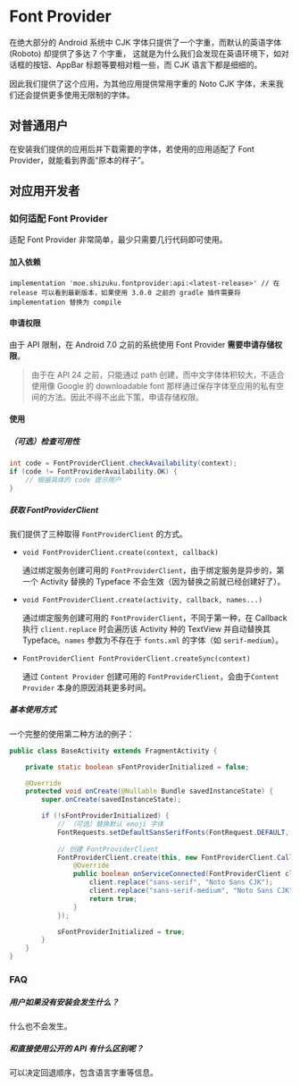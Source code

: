 # Font Provider

在绝大部分的 Android 系统中 CJK 字体只提供了一个字重，而默认的英语字体 (Roboto) 却提供了多达 7 个字重，
这就是为什么我们会发现在英语环境下，如对话框的按钮、AppBar 标题等要相对粗一些，而 CJK 语言下都是细细的。

因此我们提供了这个应用，为其他应用提供常用字重的 Noto CJK 字体，未来我们还会提供更多使用无限制的字体。

## 对普通用户

在安装我们提供的应用后并下载需要的字体，若使用的应用适配了 Font Provider，就能看到界面“原本的样子”。

## 对应用开发者

### 如何适配 Font Provider

适配 Font Provider 非常简单，最少只需要几行代码即可使用。

#### 加入依赖

```
implementation 'moe.shizuku.fontprovider:api:<latest-release>' // 在 release 可以看到最新版本，如果使用 3.0.0 之前的 gradle 插件需要将 implementation 替换为 compile
```
   
#### 申请权限

由于 API 限制，在 Android 7.0 之前的系统使用 Font Provider **需要申请存储权限**。
    
> 由于在 API 24 之前，只能通过 path 创建，而中文字体体积较大，不适合使用像 Google 的 downloadable font 那样通过保存字体至应用的私有空间的方法。因此不得不出此下策，申请存储权限。
    
   
#### 使用

##### （可选）检查可用性

```java
int code = FontProviderClient.checkAvailability(context);
if (code != FontProviderAvailability.OK) {
	// 根据具体的 code 提示用户
}
```
    	

##### 获取 FontProviderClient

我们提供了三种取得 `FontProviderClient` 的方式。

* `void FontProviderClient.create(context, callback)`
	
    通过绑定服务创建可用的 `FontProviderClient`，由于绑定服务是异步的，第一个 Activity 替换的 Typeface 不会生效（因为替换之前就已经创建好了）。
    
* `void FontProviderClient.create(activity, callback, names...)`
	
    通过绑定服务创建可用的 `FontProviderClient`，不同于第一种，在 Callback 执行 `client.replace` 时会遍历该 Activity 种的 TextView 并自动替换其 Typeface。`names` 参数为不存在于 `fonts.xml` 的字体（如 `serif-medium`）。
    
* `FontProviderClient FontProviderClient.createSync(context)`
	
    通过 `Content Provider` 创建可用的 `FontProviderClient`，会由于`Content Provider` 本身的原因消耗更多时间。
    
##### 基本使用方式

一个完整的使用第二种方法的例子：

```java
public class BaseActivity extends FragmentActivity {

    private static boolean sFontProviderInitialized = false;

    @Override
    protected void onCreate(@Nullable Bundle savedInstanceState) {
        super.onCreate(savedInstanceState);

        if (!sFontProviderInitialized) {
            // （可选）替换默认 emoji 字体
            FontRequests.setDefaultSansSerifFonts(FontRequest.DEFAULT, FontRequest.NOTO_COLOR_EMOJI);
            
            // 创建 FontProviderClient
            FontProviderClient.create(this, new FontProviderClient.Callback() {
                @Override
                public boolean onServiceConnected(FontProviderClient client, ServiceConnection serviceConnection) {
                    client.replace("sans-serif", "Noto Sans CJK");
                    client.replace("sans-serif-medium", "Noto Sans CJK");
                    return true;
                }
            });

            sFontProviderInitialized = true;
        }
    }
}
```

### FAQ

##### 用户如果没有安装会发生什么？

什么也不会发生。

##### 和直接使用公开的 API 有什么区别呢？

可以决定回退顺序，包含语言字重等信息。
